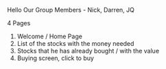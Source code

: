 Hello 
Our Group Members - Nick, Darren, JQ

4 Pages
1) Welcome / Home Page
2) List of the stocks with the money needed
3) Stocks that he has already bought / with the value
4) Buying screen, click to buy
